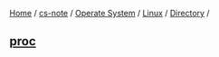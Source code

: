 [Home](https://mengxianbin.github.io) /
[cs-note](https://mengxianbin.github.io/cs-note/content) /
[Operate System](https://mengxianbin.github.io/cs-note/content/Operate%20System) /
[Linux](https://mengxianbin.github.io/cs-note/content/Operate%20System/Linux) /
[Directory](https://mengxianbin.github.io/cs-note/content/Operate%20System/Linux/Directory) /

## [proc](https://mengxianbin.github.io/cs-note/content/Operate%20System/Linux/Directory/proc)
